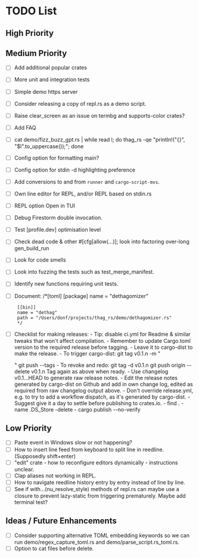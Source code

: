 # TODO List

## High Priority

## Medium Priority
- [ ]  Add additional popular crates
- [ ]  More unit and integration tests
- [ ]  Simple demo https server
- [ ]  Consider releasing a copy of repl.rs as a demo script.
- [ ]  Raise clear_screen as an issue on termbg and supports-color crates?
- [ ]  Add FAQ
- [ ]  cat demo/fizz_buzz_gpt.rs | while read l; do thag_rs -qe "println!(\"{}\", \"$l\".to_uppercase());"; done
- [ ]  Config option for formatting main?
- [ ]  Config option for stdin -d highlighting preference
- [ ]  Add conversions to and from `runner` and `cargo-script-mvs`.
- [ ]  Own line editor for REPL, and/or REPL based on stdin.rs
- [ ]  REPL option Open in TUI
- [ ]  Debug Firestorm double invocation.
- [ ]  Test [profile.dev] optimisation level
- [ ]  Check dead code & other #[cfg[allow(...)]; look into factoring over-long gen_build_run
- [ ]  Look for code smells
- [ ]  Look into fuzzing the tests such as test_merge_manifest.
- [ ]  Identify new functions requiring unit tests.
- [ ]  Document:
        /*[toml]
        [package]
        name = "dethagomizer"

        [[bin]]
        name = "dethag"
        path = "/Users/donf/projects/thag_rs/demo/dethagomizer.rs"
        */
- [ ]  Checklist for making releases:
       - Tip: disable ci.yml for Readme & similar tweaks that won't
              affect compilation.
       - Remember to update Cargo.toml version to the required release before tagging.
       - Leave it to cargo-dist to make the release.
       - To trigger cargo-dist:
         git tag v0.1.n -m "<Summary>"
         git push --tags
       - To revoke and redo:
         git tag -d v0.1.n
         git push origin --delete v0.1.n
         Tag again as above when ready.
       - Use changelog v0.1.<n-1>..HEAD to generate raw release notes.
       - Edit the release notes generated by cargo-dist on Github and add in
           own change log, edited as required from raw changelog output above.
       - Don't override release.yml, e.g. to try to add a workflow dispatch, as it's generated by cargo-dist.
       - Suggest give it a day to settle before publishing to crates.io.
       - find . -name .DS_Store -delete
       - cargo publish --no-verify

## Low Priority
- [ ]  Paste event in Windows slow or not happening?
- [ ]  How to insert line feed from keyboard to split line in reedline. (Supposedly shift+enter)
- [ ]  "edit" crate - how to reconfigure editors dynamically - instructions unclear.
- [ ]  Clap aliases not working in REPL.
- [ ]  How to navigate reedline history entry by entry instead of line by line.
- [ ]  See if with...(nu_resolve_style) methods of repl.rs can maybe use a closure to prevent lazy-static from triggering prematurely. Maybe add terminal test?

## Ideas / Future Enhancements
- [ ]  Consider supporting alternative TOML embedding keywords so we can run demo/regex_capture_toml.rs and demo/parse_script.rs_toml.rs.
- [ ]  Option to cat files before delete.
